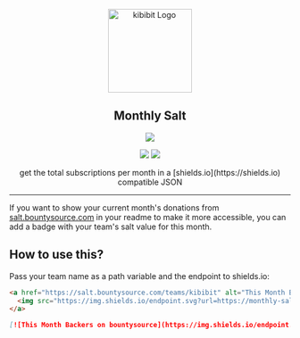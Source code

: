 <p align="center">
  <a href="https://github/apps/l1ntit" target="blank"><img src="http://kibibit.io/kibibit-assets/kibibit-avatar.png" width="150" alt="kibibit Logo" />
  </a>
  <h2 align="center">Monthly Salt</h2>
</p>
<p align="center">
  <a href="https://shields.io/"><img src="https://img.shields.io/badge/shields-io-lightgrey.svg?style=for-the-badge"></a>
</p>
<p align="center">
  <a href="#contributors"><img src="https://img.shields.io/badge/all_contributors-4-orange.svg"></a>
  <a href="https://salt.bountysource.com/teams/kibibit"><img src="https://img.shields.io/endpoint.svg?url=https://monthly-salt.now.sh&style=flat-square"></a>
</p>
<p align="center">
  get the total subscriptions per month in a [shields.io](https://shields.io) compatible JSON
</p>
<hr>

If you want to show your current month's donations from [salt.bountysource.com](https://salt.bountysource.com) in your readme to make it more accessible, you can add a badge with your team's salt value for this month.

## How to use this?
Pass your team name as a path variable and the endpoint to shields.io:

```html
<a href="https://salt.bountysource.com/teams/kibibit" alt="This Month Backers on bountysource">
  <img src="https://img.shields.io/endpoint.svg?url=https://monthly-salt.now.sh/kibibit&style=flat-square" />
</a>
```

```markdown
[![This Month Backers on bountysource](https://img.shields.io/endpoint.svg?url=https://monthly-salt.now.sh/kibibit&style=flat-square)](https://salt.bountysource.com/teams/kibibit)
```
